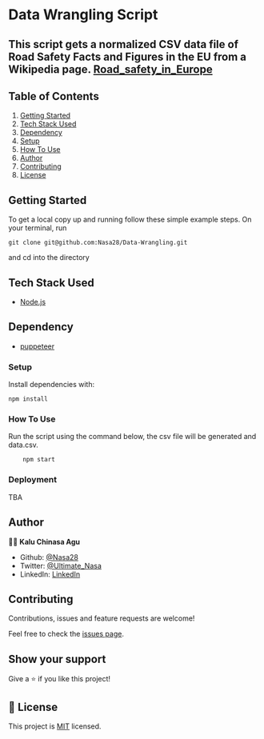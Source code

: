# Data Wrangling Script

## This script gets a normalized CSV data file of Road Safety Facts and Figures in the EU from a Wikipedia page. [Road_safety_in_Europe](https://en.wikipedia.org/wiki/Road_safety_in_Europe)

## Table of Contents

1. <a href="#getting-started">Getting Started</a>
1. <a href="#tech-stack-used">Tech Stack Used</a>
1. <a href="#dependency">Dependency</a>
1. <a href="#setup">Setup</a>
1. <a href="#how-to-use">How To Use</a>
1. <a href="#author">Author</a>
1. <a href="#contributing">Contributing</a>
1. <a href="#licence">License</a>

## Getting Started

To get a local copy up and running follow these simple example steps.
On your terminal, run

```
git clone git@github.com:Nasa28/Data-Wrangling.git

```
and cd into the directory

## Tech Stack Used

- [Node.js](https://nodejs.org/en/)

## Dependency

- [puppeteer](https://www.npmjs.com/package/puppeteer)

### Setup

Install dependencies with:

```
npm install
```

### How To Use

Run the script using the command below, the csv file will be generated and data.csv.

```
    npm start
```

### Deployment

TBA

## Author

👨‍💻 **Kalu Chinasa Agu**

- Github: [@Nasa28](https://github.com/Nasa28)
- Twitter: [@Ultimate_Nasa](https://twitter.com/Ultimate_Nasa)
- LinkedIn: [LinkedIn](https://www.linkedin.com/in/kalu-chinasa-agu-a15080103/)

## Contributing

Contributions, issues and feature requests are welcome!

Feel free to check the [issues page](https://github.com/Nasa28/Data-Wrangling/issues).

## Show your support

Give a ⭐️ if you like this project!

## 📝 License

This project is [MIT](https://github.com/stevenvachon/broken-link-checker/blob/main/license) licensed.
